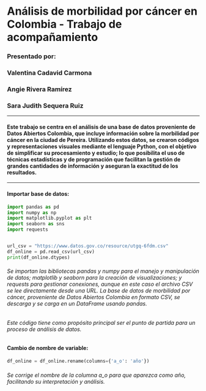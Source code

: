 # Análisis de morbilidad por cáncer en Colombia - Trabajo de acompañamiento
### Presentado por:  
### Valentina Cadavid Carmona
 
### Angie Rivera Ramírez

### Sara Judith Sequera Ruiz
------------
#### Este trabajo se centra en el análisis de una base de datos proveniente de Datos Abiertos Colombia, que incluye información sobre la morbilidad por cáncer en la ciudad de Pereira. Utilizando estos datos, se crearon códigos y representaciones visuales mediante el lenguaje Python, con el objetivo de simplificar su procesamiento y estudio; lo que posibilita el uso de técnicas estadísticas y de programación que facilitan la gestión de grandes cantidades de información y aseguran la exactitud de los resultados.
------------
#### Importar base de datos: 
```python
import pandas as pd
import numpy as np
import matplotlib.pyplot as plt
import seaborn as sns
import requests


url_csv = "https://www.datos.gov.co/resource/utgq-6fdm.csv"
df_online = pd.read_csv(url_csv)
print(df_online.dtypes)

```

###### Se importan las bibliotecas pandas y numpy para el manejo y manipulación de datos; matplotlib y seaborn para la creación de visualizaciones; y requests para gestionar conexiones, aunque en este caso el archivo CSV se lee directamente desde una URL. La base de datos de morbilidad por cáncer, proveniente de Datos Abiertos Colombia en formato CSV, se descarga y se carga en un DataFrame usando pandas.
###### Este código tiene como propósito principal ser el punto de partida para un proceso de análisis de datos. 

#### Cambio de nombre de variable: 
```python
df_online = df_online.rename(columns={'a_o': 'año'})
```
###### Se corrige el nombre de la columna a_o para que aparezca como año, facilitando su interpretación y análisis.
